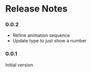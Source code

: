 Release Notes
=============

### 0.0.2

 - Refine animation sequence
 - Update type to just show a number


### 0.0.1

Initial version